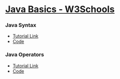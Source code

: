 # [Java Basics - W3Schools](w3schools.com/java/default.asp)

### Java Syntax

- [Tutorial Link](https://www.w3schools.com/java/java_syntax.asp)
- [Code](../master/src/com/manoj/learning/java/basics/syntax/Main.java)

### Java Operators

- [Tutorial Link](https://www.w3schools.com/java/java_syntax.asp)
- [Code](../master/src/com/manoj/learning/java/basics/operators/Main.java)
